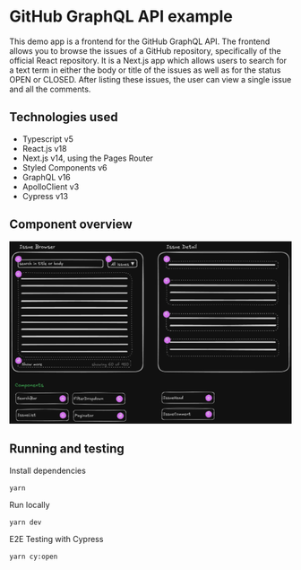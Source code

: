 # GitHub GraphQL API example

This demo app is a frontend for the GitHub GraphQL API. The frontend allows you to browse the issues of a GitHub repository, specifically of the official React repository. It is a Next.js app which allows users to search for a text term in either the body or title of the issues as well as for the status OPEN or CLOSED. After listing these issues, the user can view a single issue and all the comments.

## Technologies used

- Typescript v5
- React.js v18
- Next.js v14, using the Pages Router
- Styled Components v6
- GraphQL v16
- ApolloClient v3
- Cypress v13

## Component overview
![component overview](./public/component-overview.png)

## Running and testing

Install dependencies
```
yarn
```

Run locally
```
yarn dev
```

E2E Testing with Cypress
```
yarn cy:open
```

